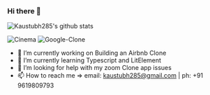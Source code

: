 ### Hi there 👋

![Kaustubh285's github stats](https://github-readme-stats.vercel.app/api?username=kaustubh285&show_icons=true&include_all_commits=true&count_private=true&show_owner=true)
<!--![Kaustubh285's languages used](https://github-readme-stats.vercel.app/api/top-langs/?username=kaustubh285&theme=solarized-dark&layout=compact) -->
![Cinema](https://github-readme-stats.vercel.app/api/pin/?username=kaustubh285&repo=cinema)
![Google-Clone](https://github-readme-stats.vercel.app/api/pin/?username=kaustubh285&repo=google-clone)


- 🔭 I’m currently working on Building an Airbnb Clone
- 🌱 I’m currently learning Typescript and LitElement 
- 🤔 I’m looking for help with my zoom Clone app issues
- 📫 How to reach me => email: kaustubh285@gmail.com | ph: +91 9619809793

<!--
**kaustubh285/kaustubh285** is a ✨ _special_ ✨ repository because its `README.md` (this file) appears on your GitHub profile.

Here are some ideas to get you started:

- 🔭 I’m currently working on ...
- 🌱 I’m currently learning ...
- 👯 I’m looking to collaborate on ...
- 🤔 I’m looking for help with ...
- 💬 Ask me about ...
- 📫 How to reach me: ...
- 😄 Pronouns: ...
- ⚡ Fun fact: ...
-->
